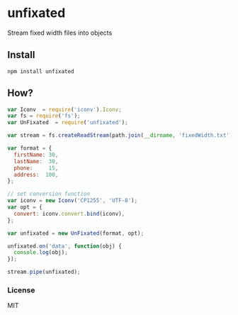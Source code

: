 # unfixated
Stream fixed width files into objects

## Install
`npm install unfixated`

## How?

```javascript
var Iconv  = require('iconv').Iconv;
var fs = require('fs');
var UnFixated  = require('unfixated');

var stream = fs.createReadStream(path.join(__dirname, 'fixedWidth.txt'));

var format = {
  firstName: 30,
  lastName:  30,
  phone:     15,
  address:  100,
};

// set conversion function
var iconv = new Iconv('CP1255', 'UTF-8');
var opt = {
  convert: iconv.convert.bind(iconv),
};

var unfixated = new UnFixated(format, opt);

unfixated.on('data', function(obj) {
  console.log(obj);
});

stream.pipe(unfixated);
```

### License
MIT
